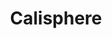 ---
facebook: https://facebook.com/calisphere
logohandle: calisphere
sort: calisphere
title: Calisphere
twitter: https://x.com/calisphere
website: https://calisphere.org/
---